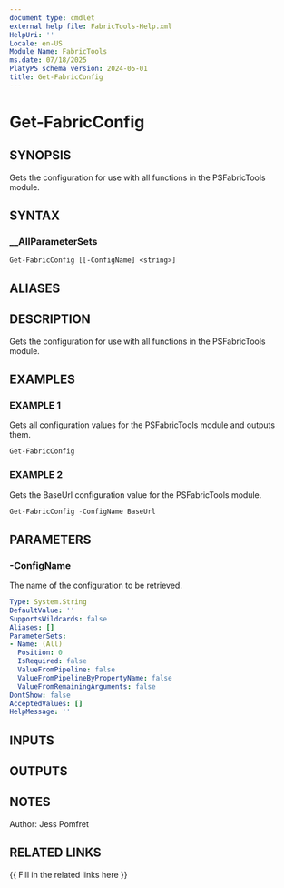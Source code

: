 ```yaml
---
document type: cmdlet
external help file: FabricTools-Help.xml
HelpUri: ''
Locale: en-US
Module Name: FabricTools
ms.date: 07/18/2025
PlatyPS schema version: 2024-05-01
title: Get-FabricConfig
---
```


# Get-FabricConfig

## SYNOPSIS

Gets the configuration for use with all functions in the PSFabricTools module.

## SYNTAX

### __AllParameterSets

```
Get-FabricConfig [[-ConfigName] <string>]
```

## ALIASES

## DESCRIPTION

Gets the configuration for use with all functions in the PSFabricTools module.

## EXAMPLES

### EXAMPLE 1

Gets all configuration values for the PSFabricTools module and outputs them.

```powershell
Get-FabricConfig
```

### EXAMPLE 2

Gets the BaseUrl configuration value for the PSFabricTools module.

```powershell
Get-FabricConfig -ConfigName BaseUrl
```

## PARAMETERS

### -ConfigName

The name of the configuration to be retrieved.

```yaml
Type: System.String
DefaultValue: ''
SupportsWildcards: false
Aliases: []
ParameterSets:
- Name: (All)
  Position: 0
  IsRequired: false
  ValueFromPipeline: false
  ValueFromPipelineByPropertyName: false
  ValueFromRemainingArguments: false
DontShow: false
AcceptedValues: []
HelpMessage: ''
```

## INPUTS

## OUTPUTS

## NOTES

Author: Jess Pomfret

## RELATED LINKS

{{ Fill in the related links here }}

